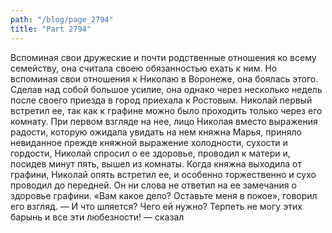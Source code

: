 ```yaml
---
path: "/blog/page_2794"
title: "Part 2794"
---
```


 Вспоминая свои дружеские и почти родственные отношения ко всему семейству, она считала своею обязанностью ехать к ним. Но вспоминая свои отношения к Николаю в Воронеже, она боялась этого. Сделав над собой большое усилие, она однако через несколько недель после своего приезда в город приехала к Ростовым.
Николай первый встретил ее, так как к графине можно было проходить только через его комнату. При первом взгляде на нее, лицо Николая вместо выражения радости, которую ожидала увидать на нем княжна Марья, приняло невиданное прежде княжной выражение холодности, сухости и гордости, Николай спросил о ее здоровье, проводил к матери и, посидев минут пять, вышел из комнаты.
Когда княжна выходила от графини, Николай опять встретил ее, и особенно торжественно и сухо проводил до передней. Он ни слова не ответил на ее замечания о здоровье графини. «Вам какое дело? Оставьте меня в покое», говорил его взгляд.
— И что шляется? Чего ей нужно? Терпеть не могу этих барынь и все эти любезности! — сказал
